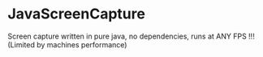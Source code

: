 JavaScreenCapture
=================

Screen capture written in pure java, no dependencies, runs at ANY FPS !!! (Limited by machines performance)

